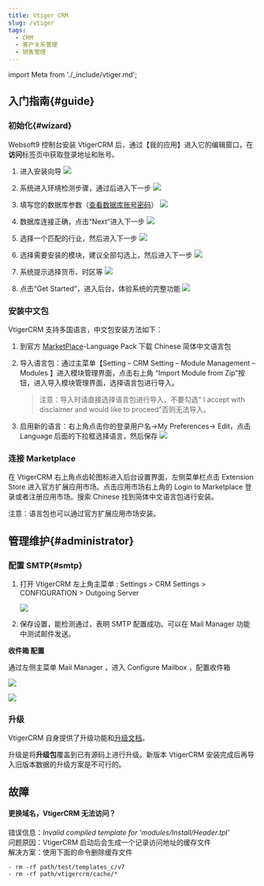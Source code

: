 ```yaml
---
title: Vtiger CRM
slug: /vtiger
tags:
  - CRM
  - 客户关系管理
  - 销售管理
---
```


import Meta from './_include/vtiger.md';

<Meta name="meta" />

## 入门指南{#guide}

### 初始化{#wizard}

Websoft9 控制台安装 VtigerCRM 后，通过【我的应用】进入它的编辑窗口，在**访问**标签页中获取登录地址和账号。  

1. 进入安装向导
   ![](http://libs.websoft9.com/Websoft9/DocsPicture/zh/vtigercrm/vtigercrm-install001-websoft9.png)

2. 系统进入环境检测步骤，通过后进入下一步
   ![](http://libs.websoft9.com/Websoft9/DocsPicture/zh/vtigercrm/vtigercrm-install002-websoft9.png)

3. 填写您的数据库参数（[查看数据库账号密码](./user/credentials)）
   ![](http://libs.websoft9.com/Websoft9/DocsPicture/zh/vtigercrm/vtigercrm-install003-websoft9.png)

4. 数据库连接正确，点击“Next”进入下一步
   ![](http://libs.websoft9.com/Websoft9/DocsPicture/zh/vtigercrm/vtigercrm-install004-websoft9.png)

5. 选择一个匹配的行业，然后进入下一步
   ![](http://libs.websoft9.com/Websoft9/DocsPicture/zh/vtigercrm/vtigercrm-install005-websoft9.png)

6. 选择需要安装的模块，建议全部勾选上，然后进入下一步
   ![](http://libs.websoft9.com/Websoft9/DocsPicture/zh/vtigercrm/vtigercrm-install006-websoft9.png)

7. 系统提示选择货币、时区等
   ![](http://libs.websoft9.com/Websoft9/DocsPicture/zh/vtigercrm/vtigercrm-install007-websoft9.png)

8. 点击“Get Started”，进入后台，体验系统的完整功能
   ![](http://libs.websoft9.com/Websoft9/DocsPicture/zh/vtigercrm/vtigercrm-backend-websoft9.png)

### 安装中文包

VtigerCRM 支持多国语言，中文包安装方法如下：

1.  到官方 [MarketPlace](https://marketplace.vtiger.com/app/listings)-Language Pack 下载 Chinese 简体中文语言包

2.  导入语言包：通过主菜单【Setting – CRM Setting – Module Management – Modules 】进入模块管理界面，点击右上角 “Import Module from Zip”按钮，进入导入模块管理界面，选择语言包进行导入。

    > 注意：导入时请直接选择语言包进行导入，不要勾选“ I accept with disclaimer and would like to proceed”否则无法导入。

3.  启用新的语言：右上角点击你的登录用户名->My Preferences-> Edit，点击 Language 后面的下拉框选择语言，然后保存
    ![](http://libs.websoft9.com/Websoft9/DocsPicture/zh/vtigercrm/change-language-websoft9.jpg)

### 连接 Marketplace

在 VtigerCRM 右上角点齿轮图标进入后台设置界面，左侧菜单栏点击 Extension Store 进入官方扩展应用市场。点击应用市场右上角的 Login to Marketplace 登录或者注册应用市场。搜索 Chinese 找到简体中文语言包进行安装。

注意：语言包也可以通过官方扩展应用市场安装。


## 管理维护{#administrator}

### 配置 SMTP{#smtp}

1. 打开 VtigerCRM 左上角主菜单 : Settings > CRM Settings > CONFIGURATION > Outgoing Server
   
   ![](http://libs.websoft9.com/Websoft9/DocsPicture/en/vtigercrm/vtiger-smtp-websoft9.png)

2. 保存设置，能检测通过，表明 SMTP 配置成功。可以在 Mail Manager 功能中测试邮件发送。

**收件箱 配置**

通过左侧主菜单 Mail Manager ，进入 Configure Mailbox ，配置收件箱
   
  ![](http://libs.websoft9.com/Websoft9/DocsPicture/en/vtigercrm/vtiger-imap-websoft9.png)

  ![](http://libs.websoft9.com/Websoft9/DocsPicture/en/vtigercrm/vtiger-imap1-websoft9.png)


### 升级

VtigerCRM 自身提供了升级功能和[升级文档](http://community.vtiger.com/help/vtigercrm/administrators/migration.html)。

升级是将**升级包**覆盖到已有源码上进行升级。新版本 VtigerCRM 安装完成后再导入旧版本数据的升级方案是不可行的。

## 故障

#### 更换域名，VtigerCRM 无法访问？

错误信息：*Invalid compiled template for 'modules/Install/Header.tpl'*  
问题原因：VtigerCRM 启动后会生成一个记录访问地址的缓存文件    
解决方案：使用下面的命令删除缓存文件  

```
- rm -rf path/test/templates_c/v7
- rm -rf path/vtigercrm/cache/*
```